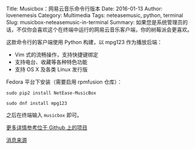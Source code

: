 Title: Musicbox：网易云音乐命令行版本
Date: 2016-01-13
Author: lovenemesis
Category: Multimedia
Tags: neteasemusic, python, terminal
Slug: musicbox-neteasemusic-in-terminal
Summary: 如果您是系统管理员的话，不仅你会喜欢这个在终端中运行的网易云音乐客户端，你的树莓派会更喜欢。

这款命令行的客户端使用 Python 构建，以 mpg123 作为播放后端：

* Vim 式的流畅操作，支持快捷键绑定
* 支持电台、收藏等各种特色功能
* 支持 OS X 及各类 Linux 发行版

Fedora 平台下安装（需要启用 rpmfusion 仓库）：

`sudo pip2 install NetEase-MusicBox`

`sudo dnf install mpg123`

之后在终端输入 `musicbox` 即可。

[更多详情参考位于 Github 上的项目](https://github.com/darknessomi/musicbox)

[消息来源](https://twitter.com/eastwoodnet/status/686836059573850112)
